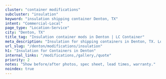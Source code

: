 ```yaml
---
cluster: "container modifications"
subcluster: "insulation"
keyword: "insulation shipping container Denton, TX"
intent: "Commercial-Local"
page_type: "Location-Service"
city: "Denton, TX"
title_tag: "Insulation container mods in Denton | LC Container"
meta_description: "Insulation for shipping containers in Denton, TX. Local fabrication & pro install. LC Container — Since 2003. Get a quote."
url_slug: "/denton/modifications/insulation"
h1: "Insulation for Containers in Denton"
internal_links: "/modifications,/gallery,/quote"
priority: 2
notes: "Show before/after photos, spec sheet, lead times, warranty."
noindex: true
---
```


<!-- TODO: Add unique city/inventory copy, images, and internal links here. -->
